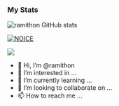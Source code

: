 ### My Stats
![ramithon GitHub stats](https://github-readme-stats.vercel.app/api?username=ramithon&show_icons=true&theme=radical)

[![NOICE](https://github-readme-stats.vercel.app/api/top-langs/?username=ramithon&layout=compact&theme=midnight-purple&hide=Css)](https://github.com/levina-lab)

![](https://visitor-badge.laobi.icu/badge?page_id=ramithon)



- 👋 Hi, I’m @ramithon
- 👀 I’m interested in ...
- 🌱 I’m currently learning ...
- 💞️ I’m looking to collaborate on ...
- 📫 How to reach me ...

<!---
ramithon/ramithon is a ✨ special ✨ repository because its `README.md` (this file) appears on your GitHub profile.
You can click the Preview link to take a look at your changes.
--->
